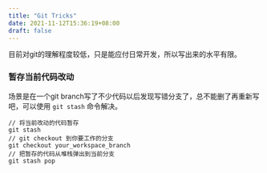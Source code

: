 ```yaml
---
title: "Git Tricks"
date: 2021-11-12T15:36:19+08:00
draft: false
---
```


目前对git的理解程度较低，只是能应付日常开发，所以写出来的水平有限。

### 暂存当前代码改动

场景是在一个git branch写了不少代码以后发现写错分支了，总不能删了再重新写吧，可以使用 `git stash` 命令解决。

```git
// 将当前改动的代码暂存
git stash
// git checkout 到你要工作的分支
git checkout your_workspace_branch
// 把暂存的代码从堆栈弹出到当前分支
git stash pop
```